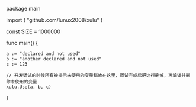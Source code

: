 package main

import (
	"github.com/lunux2008/xulu"
)

const SIZE = 1000000

func main() {

	a := "declared and not used"
	b := "another declared and not used"
	c := 123

	// 开发调试的时候所有被提示未使用的变量都放在这里，调试完成后把这行删掉，再编译并删除未使用的变量
	xulu.Use(a, b, c)
}
